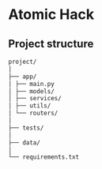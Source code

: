 # Atomic Hack

## Project structure

```md
project/
│
├── app/
│ ├── main.py
│ ├── models/
│ ├── services/
│ ├── utils/
│ └── routers/
│
├── tests/
│
├── data/
│
└── requirements.txt
```
